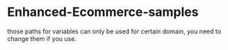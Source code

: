 # Enhanced-Ecommerce-samples
those paths for variables can only be used for certain domain, you need to change them if you use.
